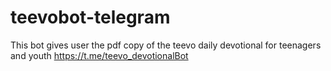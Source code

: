 ﻿# teevobot-telegram

This bot gives user the pdf copy of the teevo daily devotional for teenagers and youth
https://t.me/teevo_devotionalBot
